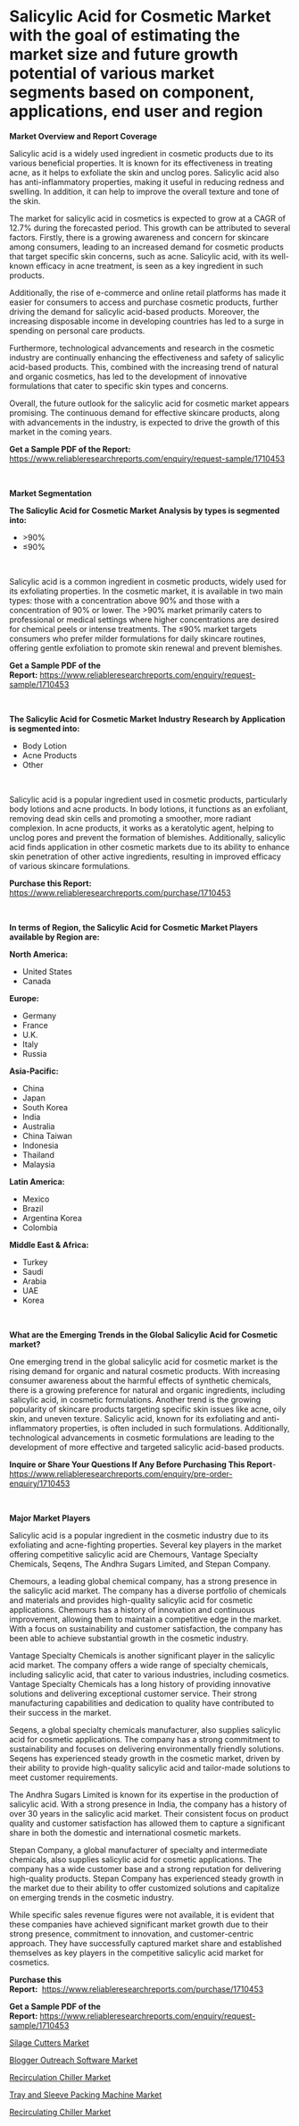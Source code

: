 <p><h1>Salicylic Acid for Cosmetic Market with the goal of estimating the market size and future growth potential of various market segments based on component, applications, end user and region</h1></p><p><strong>Market Overview and Report Coverage</strong></p>
<p><p>Salicylic acid is a widely used ingredient in cosmetic products due to its various beneficial properties. It is known for its effectiveness in treating acne, as it helps to exfoliate the skin and unclog pores. Salicylic acid also has anti-inflammatory properties, making it useful in reducing redness and swelling. In addition, it can help to improve the overall texture and tone of the skin.</p><p>The market for salicylic acid in cosmetics is expected to grow at a CAGR of 12.7% during the forecasted period. This growth can be attributed to several factors. Firstly, there is a growing awareness and concern for skincare among consumers, leading to an increased demand for cosmetic products that target specific skin concerns, such as acne. Salicylic acid, with its well-known efficacy in acne treatment, is seen as a key ingredient in such products.</p><p>Additionally, the rise of e-commerce and online retail platforms has made it easier for consumers to access and purchase cosmetic products, further driving the demand for salicylic acid-based products. Moreover, the increasing disposable income in developing countries has led to a surge in spending on personal care products.</p><p>Furthermore, technological advancements and research in the cosmetic industry are continually enhancing the effectiveness and safety of salicylic acid-based products. This, combined with the increasing trend of natural and organic cosmetics, has led to the development of innovative formulations that cater to specific skin types and concerns.</p><p>Overall, the future outlook for the salicylic acid for cosmetic market appears promising. The continuous demand for effective skincare products, along with advancements in the industry, is expected to drive the growth of this market in the coming years.</p></p>
<p><strong>Get a Sample PDF of the Report:</strong> <a href="https://www.reliableresearchreports.com/enquiry/request-sample/1710453">https://www.reliableresearchreports.com/enquiry/request-sample/1710453</a></p>
<p>&nbsp;</p>
<p><strong>Market Segmentation</strong></p>
<p><strong>The Salicylic Acid for Cosmetic Market Analysis by types is segmented into:</strong></p>
<p><ul><li>>90%</li><li>≤90%</li></ul></p>
<p>&nbsp;</p>
<p><p>Salicylic acid is a common ingredient in cosmetic products, widely used for its exfoliating properties. In the cosmetic market, it is available in two main types: those with a concentration above 90% and those with a concentration of 90% or lower. The >90% market primarily caters to professional or medical settings where higher concentrations are desired for chemical peels or intense treatments. The ≤90% market targets consumers who prefer milder formulations for daily skincare routines, offering gentle exfoliation to promote skin renewal and prevent blemishes.</p></p>
<p><strong>Get a Sample PDF of the Report:</strong>&nbsp;<a href="https://www.reliableresearchreports.com/enquiry/request-sample/1710453">https://www.reliableresearchreports.com/enquiry/request-sample/1710453</a></p>
<p>&nbsp;</p>
<p><strong>The Salicylic Acid for Cosmetic Market Industry Research by Application is segmented into:</strong></p>
<p><ul><li>Body Lotion</li><li>Acne Products</li><li>Other</li></ul></p>
<p>&nbsp;</p>
<p><p>Salicylic acid is a popular ingredient used in cosmetic products, particularly body lotions and acne products. In body lotions, it functions as an exfoliant, removing dead skin cells and promoting a smoother, more radiant complexion. In acne products, it works as a keratolytic agent, helping to unclog pores and prevent the formation of blemishes. Additionally, salicylic acid finds application in other cosmetic markets due to its ability to enhance skin penetration of other active ingredients, resulting in improved efficacy of various skincare formulations.</p></p>
<p><strong>Purchase this Report:</strong>&nbsp; <a href="https://www.reliableresearchreports.com/purchase/1710453">https://www.reliableresearchreports.com/purchase/1710453</a></p>
<p>&nbsp;</p>
<p><strong>In terms of Region, the Salicylic Acid for Cosmetic Market Players available by Region are:</strong></p>
<p>
    <p> <strong> North America: </strong>
        <ul>
            <li>United States</li>
            <li>Canada</li>
        </ul>
        </p> 
    <p> <strong> Europe: </strong>
        <ul>
            <li>Germany</li>
            <li>France</li>
            <li>U.K.</li>
            <li>Italy</li>
            <li>Russia</li>
        </ul>
        </p> 
    <p> <strong> Asia-Pacific: </strong>
        <ul>
            <li>China</li>
            <li>Japan</li>
            <li>South Korea</li>
            <li>India</li>
            <li>Australia</li>
            <li>China Taiwan</li>
            <li>Indonesia</li>
            <li>Thailand</li>
            <li>Malaysia</li>
        </ul>
        </p> 
    <p> <strong> Latin America: </strong>
        <ul>
            <li>Mexico</li>
            <li>Brazil</li>
            <li>Argentina Korea</li>
            <li>Colombia</li>
        </ul>
        </p> 
    <p> <strong> Middle East & Africa: </strong>
        <ul>
            <li>Turkey</li>
            <li>Saudi</li>
            <li>Arabia</li>
            <li>UAE</li>
            <li>Korea</li>
        </ul>
    </p>
    </p>
<p>&nbsp;</p>
<p><strong>What are the Emerging Trends in the Global Salicylic Acid for Cosmetic market?</strong></p>
<p><p>One emerging trend in the global salicylic acid for cosmetic market is the rising demand for organic and natural cosmetic products. With increasing consumer awareness about the harmful effects of synthetic chemicals, there is a growing preference for natural and organic ingredients, including salicylic acid, in cosmetic formulations. Another trend is the growing popularity of skincare products targeting specific skin issues like acne, oily skin, and uneven texture. Salicylic acid, known for its exfoliating and anti-inflammatory properties, is often included in such formulations. Additionally, technological advancements in cosmetic formulations are leading to the development of more effective and targeted salicylic acid-based products.</p></p>
<p><strong>Inquire or Share Your Questions If Any Before Purchasing This Report</strong>- <a href="https://www.reliableresearchreports.com/enquiry/pre-order-enquiry/1710453">https://www.reliableresearchreports.com/enquiry/pre-order-enquiry/1710453</a></p>
<p>&nbsp;</p>
<p><strong>Major Market Players</strong></p>
<p><p>Salicylic acid is a popular ingredient in the cosmetic industry due to its exfoliating and acne-fighting properties. Several key players in the market offering competitive salicylic acid are Chemours, Vantage Specialty Chemicals, Seqens, The Andhra Sugars Limited, and Stepan Company. </p><p>Chemours, a leading global chemical company, has a strong presence in the salicylic acid market. The company has a diverse portfolio of chemicals and materials and provides high-quality salicylic acid for cosmetic applications. Chemours has a history of innovation and continuous improvement, allowing them to maintain a competitive edge in the market. With a focus on sustainability and customer satisfaction, the company has been able to achieve substantial growth in the cosmetic industry.</p><p>Vantage Specialty Chemicals is another significant player in the salicylic acid market. The company offers a wide range of specialty chemicals, including salicylic acid, that cater to various industries, including cosmetics. Vantage Specialty Chemicals has a long history of providing innovative solutions and delivering exceptional customer service. Their strong manufacturing capabilities and dedication to quality have contributed to their success in the market.</p><p>Seqens, a global specialty chemicals manufacturer, also supplies salicylic acid for cosmetic applications. The company has a strong commitment to sustainability and focuses on delivering environmentally friendly solutions. Seqens has experienced steady growth in the cosmetic market, driven by their ability to provide high-quality salicylic acid and tailor-made solutions to meet customer requirements.</p><p>The Andhra Sugars Limited is known for its expertise in the production of salicylic acid. With a strong presence in India, the company has a history of over 30 years in the salicylic acid market. Their consistent focus on product quality and customer satisfaction has allowed them to capture a significant share in both the domestic and international cosmetic markets.</p><p>Stepan Company, a global manufacturer of specialty and intermediate chemicals, also supplies salicylic acid for cosmetic applications. The company has a wide customer base and a strong reputation for delivering high-quality products. Stepan Company has experienced steady growth in the market due to their ability to offer customized solutions and capitalize on emerging trends in the cosmetic industry.</p><p>While specific sales revenue figures were not available, it is evident that these companies have achieved significant market growth due to their strong presence, commitment to innovation, and customer-centric approach. They have successfully captured market share and established themselves as key players in the competitive salicylic acid market for cosmetics.</p></p>
<p><strong>Purchase this Report:</strong>&nbsp;&nbsp;<a href="https://www.reliableresearchreports.com/purchase/1710453">https://www.reliableresearchreports.com/purchase/1710453</a></p>
<p></p>
<p><strong>Get a Sample PDF of the Report:</strong>&nbsp;<a href="https://www.reliableresearchreports.com/enquiry/request-sample/1710453">https://www.reliableresearchreports.com/enquiry/request-sample/1710453</a></p>
<p><p><a href="https://medium.com/@sachintenrp23/silage-cutters-market-analysis-its-cagr-market-segmentation-and-global-industry-overview-4b5f644d9873">Silage Cutters Market</a></p><p><a href="https://medium.com/@abhishekreliable23/blogger-outreach-software-market-furnishes-information-on-market-share-market-trends-and-market-9d1b8a799cdd">Blogger Outreach Software Market</a></p><p><a href="https://medium.com/@sureshrainarp23/recirculation-chiller-market-size-market-outlook-and-market-forecast-2023-to-2030-4fb0e3b138f9">Recirculation Chiller Market</a></p><p><a href="https://medium.com/@yuvrajsinghrp23/decoding-tray-and-sleeve-packing-machine-market-metrics-market-share-trends-and-growth-patterns-a94502743161">Tray and Sleeve Packing Machine Market</a></p><p><a href="https://medium.com/@robinsinghrp23/recirculating-chiller-market-research-report-its-history-and-forecast-2023-to-2030-ce464c7c9bf3">Recirculating Chiller Market</a></p></p>